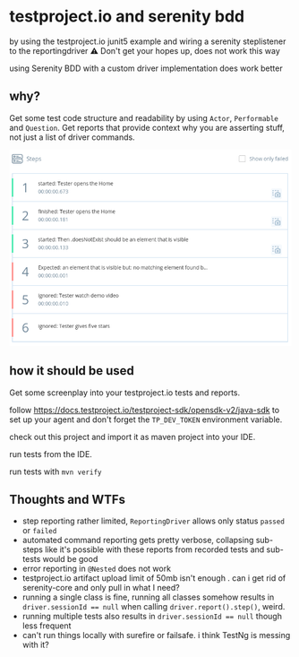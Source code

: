 
# testproject.io and serenity bdd
by using the testproject.io junit5 example and wiring a serenity steplistener to the reportingdriver 
⚠️ Don't get your hopes up, does not work this way

using Serenity BDD with a custom driver implementation does work better

## why?

Get some test code structure and readability by using `Actor`, `Performable` and `Question`. Get reports that provide context why you are asserting stuff, not just a list of driver commands.

![Steps](steps.png)

## how it should be used

Get some screenplay into your testproject.io tests and reports.

follow https://docs.testproject.io/testproject-sdk/opensdk-v2/java-sdk to set up your agent and don't forget the `TP_DEV_TOKEN` environment variable.

check out this project and import it as maven project into your IDE.

run tests from the IDE.

run tests with `mvn verify`

## Thoughts and WTFs

* step reporting rather limited, `ReportingDriver` allows only status `passed` or `failed`
* automated command reporting gets pretty verbose, collapsing sub-steps like it's possible with these reports from recorded tests and sub-tests would be good
* error reporting in `@Nested` does not work
* testproject.io artifact upload limit of 50mb isn't enough . can i get rid of serenity-core and only pull in what I need?
* running a single class is fine, running all classes somehow results in `driver.sessionId == null` when calling `driver.report().step()`, weird.
* running multiple tests also results in `driver.sessionId == null` though less frequent 
* can't run things locally with surefire or failsafe. i think TestNg is messing with it?
